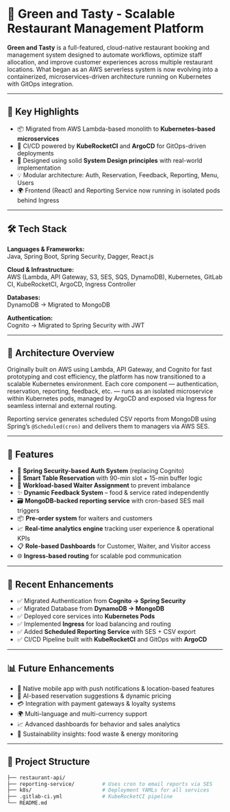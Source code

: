 # 🌱 Green and Tasty - Scalable Restaurant Management Platform

**Green and Tasty** is a full-featured, cloud-native restaurant booking and management system designed to automate workflows, optimize staff allocation, and improve customer experiences across multiple restaurant locations. What began as an AWS serverless system is now evolving into a containerized, microservices-driven architecture running on Kubernetes with GitOps integration.

---

## 🚀 Key Highlights

- 📦 Migrated from AWS Lambda-based monolith to **Kubernetes-based microservices**
- 🔄 CI/CD powered by **KubeRocketCI** and **ArgoCD** for GitOps-driven deployments
- 🧠 Designed using solid **System Design principles** with real-world implementation
- 💡 Modular architecture: Auth, Reservation, Feedback, Reporting, Menu, Users
- 🌍 Frontend (React) and Reporting Service now running in isolated pods behind Ingress

---

## 🛠️ Tech Stack

**Languages & Frameworks:**  
Java, Spring Boot, Spring Security, Dagger, React.js

**Cloud & Infrastructure:**  
AWS (Lambda, API Gateway, S3, SES, SQS, DynamoDB), Kubernetes, GitLab CI, KubeRocketCI, ArgoCD, Ingress Controller

**Databases:**  
DynamoDB → Migrated to MongoDB

**Authentication:**  
Cognito → Migrated to Spring Security with JWT

---

## 📐 Architecture Overview

Originally built on AWS using Lambda, API Gateway, and Cognito for fast prototyping and cost efficiency, the platform has now transitioned to a scalable Kubernetes environment. Each core component — authentication, reservation, reporting, feedback, etc. — runs as an isolated microservice within Kubernetes pods, managed by ArgoCD and exposed via Ingress for seamless internal and external routing.

Reporting service generates scheduled CSV reports from MongoDB using Spring’s `@Scheduled(cron)` and delivers them to managers via AWS SES.

---

## 🔑 Features

- 🔐 **Spring Security-based Auth System** (replacing Cognito)
- 🧾 **Smart Table Reservation** with 90-min slot + 15-min buffer logic
- 🤖 **Workload-based Waiter Assignment** to prevent imbalance
- ✨ **Dynamic Feedback System** – food & service rated independently
- 🗃️ **MongoDB-backed reporting service** with cron-based SES mail triggers
- 📦 **Pre-order system** for waiters and customers
- 📈 **Real-time analytics engine** tracking user experience & operational KPIs
- 📋 **Role-based Dashboards** for Customer, Waiter, and Visitor access
- 🌐 **Ingress-based routing** for scalable pod communication

---

## 🔄 Recent Enhancements

- ✅ Migrated Authentication from **Cognito → Spring Security**
- ✅ Migrated Database from **DynamoDB → MongoDB**
- ✅ Deployed core services into **Kubernetes Pods**
- ✅ Implemented **Ingress** for load balancing and routing
- ✅ Added **Scheduled Reporting Service** with SES + CSV export
- ✅ CI/CD Pipeline built with **KubeRocketCI** and GitOps with **ArgoCD**

---

## 📊 Future Enhancements

- 📱 Native mobile app with push notifications & location-based features  
- 🧠 AI-based reservation suggestions & dynamic pricing  
- 💳 Integration with payment gateways & loyalty systems  
- 🌍 Multi-language and multi-currency support  
- 📈 Advanced dashboards for behavior and sales analytics  
- 🌱 Sustainability insights: food waste & energy monitoring

---

## 📁 Project Structure

```bash
├── restaurant-api/
├── reporting-service/         # Uses cron to email reports via SES
├── k8s/                       # Deployment YAMLs for all services
├── .gitlab-ci.yml             # KubeRocketCI pipeline
└── README.md
